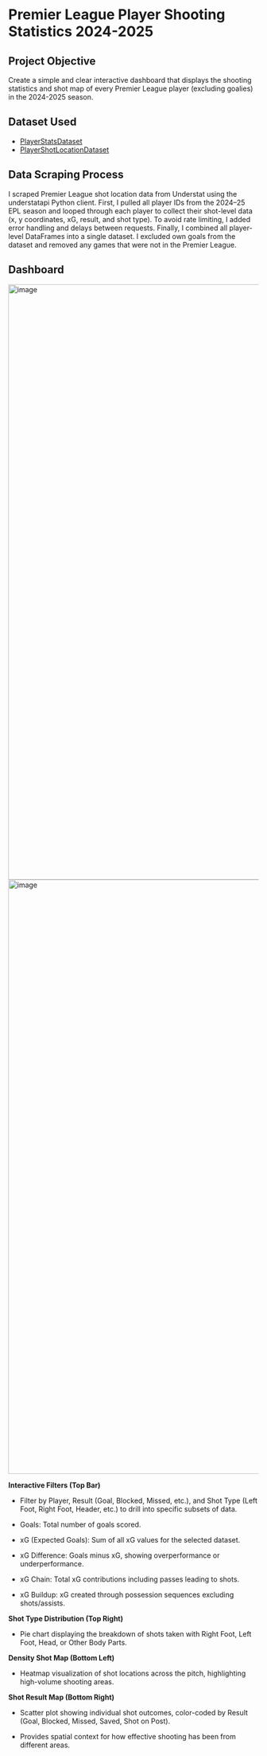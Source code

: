 # Premier League Player Shooting Statistics 2024-2025

## Project Objective 

Create a simple and clear interactive dashboard that displays the shooting statistics and shot map of every Premier League player (excluding goalies) in the 2024-2025 season.

## Dataset Used

- <a href="https://github.com/PranayaKShrestha/PremierLeaguePlayerShooting24_25/blob/main/players_stats_epl_2024.csv">PlayerStatsDataset</a>
- <a href="https://github.com/PranayaKShrestha/PremierLeaguePlayerShooting24_25/blob/main/shot_location_epl_2024.csv">PlayerShotLocationDataset</a>

## Data Scraping Process 

I scraped Premier League shot location data from Understat using the understatapi Python client. First, I pulled all player IDs from the 2024–25 EPL season and looped through each player to collect their shot-level data (x, y coordinates, xG, result, and shot type). To avoid rate limiting, I added error handling and delays between requests. Finally, I combined all player-level DataFrames into a single dataset. I excluded own goals from the dataset and removed any games that were not in the Premier League. 

## Dashboard

<img width="1948" height="1196" alt="image" src="https://github.com/user-attachments/assets/a1fd71d0-f2dd-4428-8fdd-505c0a3713ab" />

<img width="1978" height="1194" alt="image" src="https://github.com/user-attachments/assets/84a976a0-c183-4323-8a1a-241345725d94" />





**Interactive Filters (Top Bar)**

- Filter by Player, Result (Goal, Blocked, Missed, etc.), and Shot Type (Left Foot, Right Foot, Header, etc.) to drill into specific subsets of data.


- Goals: Total number of goals scored.

- xG (Expected Goals): Sum of all xG values for the selected dataset.

- xG Difference: Goals minus xG, showing overperformance or underperformance.

- xG Chain: Total xG contributions including passes leading to shots.

- xG Buildup: xG created through possession sequences excluding shots/assists.

**Shot Type Distribution (Top Right)**

- Pie chart displaying the breakdown of shots taken with Right Foot, Left Foot, Head, or Other Body Parts.

**Density Shot Map (Bottom Left)**

- Heatmap visualization of shot locations across the pitch, highlighting high-volume shooting areas.

**Shot Result Map (Bottom Right)**

- Scatter plot showing individual shot outcomes, color-coded by Result (Goal, Blocked, Missed, Saved, Shot on Post).

- Provides spatial context for how effective shooting has been from different areas.
